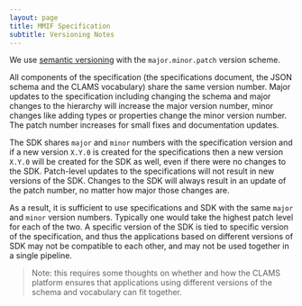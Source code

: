 ```yaml
---
layout: page
title: MMIF Specification
subtitle: Versioning Notes
---
```


We use [semantic versioning](https://semver.org/) with the `major.minor.patch` version scheme. 

All components of the specification (the specifications document, the JSON schema and the CLAMS vocabulary) share the same version number. Major updates to the specification including changing the schema and major changes to the hierarchy will increase the major version number, minor changes like adding types or properties change the minor version number. The patch number increases for small fixes and documentation updates.

The SDK shares `major` and `minor` numbers with the specification version and if a new version `X.Y.0` is created for the specifications then a new version `X.Y.0` will be created for the SDK as well, even if there were no changes to the SDK. Patch-level updates to the specifications will not result in new versions of the SDK. Changes to the SDK will always result in an update of the patch number, no matter how major those changes are. 

As a result, it is sufficient to use specifications and SDK with the same `major` and `minor` version numbers. Typically one would take the highest patch level for each of the two. A specific version of the SDK is tied to specific version of the specification, and thus the applications based on different versions of SDK may not be compatible to each other, and may not be used together in a single pipeline. 

> Note: this requires some thoughts on whether and how the CLAMS platform ensures that applications using different versions of the schema and vocabulary can fit together.